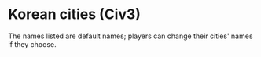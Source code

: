 # Korean cities (Civ3)

The names listed are default names; players can change their cities' names if they choose.